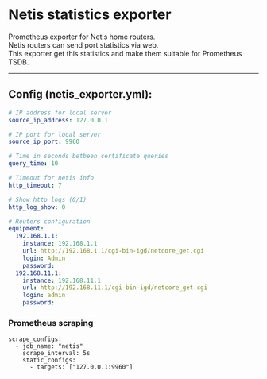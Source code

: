 # Netis statistics exporter

Prometheus exporter for Netis home routers.  
Netis routers can send port statistics via web.  
This exporter get this statistics and make them suitable for Prometheus TSDB.  

---  

## Config (netis_exporter.yml):

```yml
# IP address for local server
source_ip_address: 127.0.0.1

# IP port for local server
source_ip_port: 9960

# Time in seconds betbeen certificate queries
query_time: 10

# Timeout for netis info
http_timeout: 7

# Show http logs (0/1)
http_log_show: 0

# Routers configuration
equipment:
  192.168.1.1:
    instance: 192.168.1.1
    url: http://192.168.1.1/cgi-bin-igd/netcore_get.cgi
    login: Admin
    password:
  192.168.11.1:
    instance: 192.168.11.1
    url: http://192.168.11.1/cgi-bin-igd/netcore_get.cgi
    login: admin
    password:
```
  
### Prometheus scraping

```
scrape_configs:
  - job_name: "netis"
    scrape_interval: 5s
    static_configs:
      - targets: ["127.0.0.1:9960"]
```
